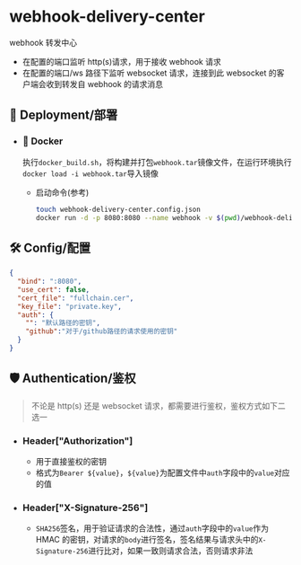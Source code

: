 # webhook-delivery-center

webhook 转发中心

- 在配置的端口监听 http(s)请求，用于接收 webhook 请求
- 在配置的端口/ws 路径下监听 websocket 请求，连接到此 websocket 的客户端会收到转发自 webhook 的请求消息

## 🚀 Deployment/部署

- ### 🐳 Docker

  执行`docker_build.sh`，将构建并打包`webhook.tar`镜像文件，在运行环境执行`docker load -i webhook.tar`导入镜像

  - 启动命令(参考)
    ```bash
    touch webhook-delivery-center.config.json
    docker run -d -p 8080:8080 --name webhook -v $(pwd)/webhook-delivery-center.config.json:/config/config.json webhook
    ```

## 🛠️ Config/配置

```json
{
  "bind": ":8080",
  "use_cert": false,
  "cert_file": "fullchain.cer",
  "key_file": "private.key",
  "auth": {
    "": "默认路径的密钥",
    "github":"对于/github路径的请求使用的密钥"
  }
}
```

## 🛡️ Authentication/鉴权

> 不论是 http(s) 还是 websocket 请求，都需要进行鉴权，鉴权方式如下二选一

- ### Header["Authorization"]
  - 用于直接鉴权的密钥
  - 格式为`Bearer ${value}`，`${value}`为配置文件中`auth`字段中的`value`对应的值
- ### Header["X-Signature-256"]
  - `SHA256`签名，用于验证请求的合法性，通过`auth`字段中的`value`作为 HMAC 的密钥，对请求的`body`进行签名，签名结果与请求头中的`X-Signature-256`进行比对，如果一致则请求合法，否则请求非法
